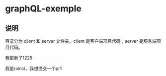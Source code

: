 # graphQL-exemple


## 说明
目录分为 client 和 server 文件夹，client 是客户端项目代码；server 是服务端项目代码。

我更新了1225

我是rainci，我想提交一个pr1